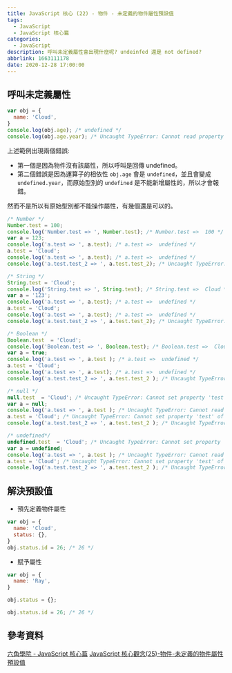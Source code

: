 ```yaml
---
title: JavaScript 核心 (22) - 物件 - 未定義的物件屬性預設值
tags:
  - JavaScript
  - JavaScript 核心篇
categories:
  - JavaScript
description: 呼叫未定義屬性會出現什麼呢? undeinfed 還是 not defined?
abbrlink: 1663111178
date: 2020-12-28 17:00:00
---
```

## 呼叫未定義屬性

``` JavaScript
var obj = {
  name: 'Cloud',
}
console.log(obj.age); /* undefined */
console.log(obj.age.year); /* Uncaught TypeError: Cannot read property 'year' of undefined */
```

上述範例出現兩個錯誤:

* 第一個是因為物件沒有該屬性，所以呼叫是回傳 undefined。
* 第二個錯誤是因為運算子的相依性 `obj.age` 會是 `undefined`，並且會變成 `undefined.year`，而原始型別的 `undefined` 是不能新增屬性的，所以才會報錯。

然而不是所以有原始型別都不能操作屬性，有幾個還是可以的。

``` JavaScript
/* Number */
Number.test = 100;
console.log('Number.test => ', Number.test); /* Number.test =>  100 */
var a = 123;
console.log('a.test => ', a.test); /* a.test =>  undefined */
a.test = 'Cloud';
console.log('a.test => ', a.test); /* a.test =>  undefined */
console.log('a.test.test_2 => ', a.test.test_2); /* Uncaught TypeError: Cannot read property 'test_2' of undefined */

/* String */
String.test = 'Cloud';
console.log('String.test => ', String.test); /* String.test =>  Cloud */
var a = '123';
console.log('a.test => ', a.test); /* a.test =>  undefined */
a.test = 'Cloud';
console.log('a.test => ', a.test); /* a.test =>  undefined */
console.log('a.test.test_2 => ', a.test.test_2); /* Uncaught TypeError: Cannot read property 'test_2' of undefined */

/* Boolean */
Boolean.test  = 'Cloud';
console.log('Boolean.test => ', Boolean.test); /* Boolean.test =>  Cloud */
var a = true;
console.log('a.test => ', a.test ); /* a.test =>  undefined */
a.test = 'Cloud';
console.log('a.test => ', a.test); /* a.test =>  undefined */
console.log('a.test.test_2 => ', a.test.test_2 ); /* Uncaught TypeError: Cannot read property 'test_2' of undefined */

/* null */
null.test  = 'Cloud'; /* Uncaught TypeError: Cannot set property 'test' of null */
var a = null;
console.log('a.test => ', a.test ); /* Uncaught TypeError: Cannot read property 'test' of null*/
a.test = 'Cloud'; /* Uncaught TypeError: Cannot set property 'test' of null*/
console.log('a.test.test_2 => ', a.test.test_2 ); /* Uncaught TypeError: Cannot read property 'test' of null*/

/* undefined*/
undefined.test  = 'Cloud'; /* Uncaught TypeError: Cannot set property 'test' of undefined */
var a = undefined;
console.log('a.test => ', a.test ); /* Uncaught TypeError: Cannot read property 'test' of undefined*/
a.test = 'Cloud'; /* Uncaught TypeError: Cannot set property 'test' of undefined*/
console.log('a.test.test_2 => ', a.test.test_2 ); /* Uncaught TypeError: Cannot read property 'test' of undefined*/
```

## 解決預設值

* 預先定義物件屬性

``` JavaScript
var obj = {
  name: 'Cloud',
  status: {},
}
obj.status.id = 26; /* 26 */
```

* 賦予屬性

``` JavaScript
var obj = {
  name: 'Ray',
}

obj.status = {};

obj.status.id = 26; /* 26 */
```

## 參考資料

[六角學院 - JavaScript 核心篇](https://www.hexschool.com/courses/js-core.html)
[JavaScript 核心觀念(25)-物件-未定義的物件屬性預設值](https://hsiangfeng.github.io/javascript/20200808/2097513019/)
